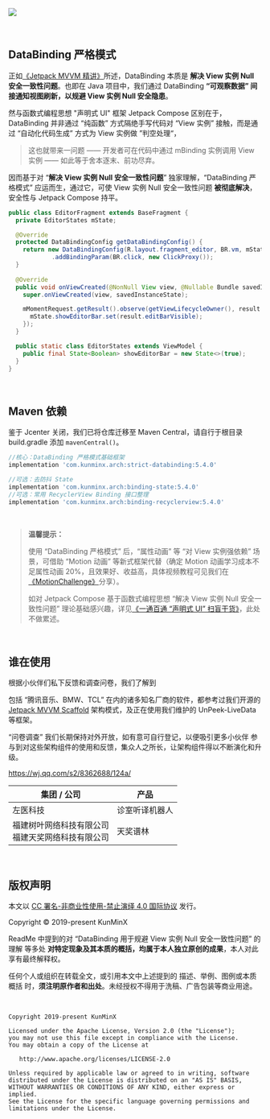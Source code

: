 ![](https://images.xiaozhuanlan.com/photo/2021/e3b68f1ec4b7be9762e87827cbc284f1.png)

&nbsp;

## DataBinding 严格模式

正如[《Jetpack MVVM 精讲》](https://juejin.im/post/6844903976240939021)所述，DataBinding 本质是 **解决 View 实例 Null 安全一致性问题**。也即在 Java 项目中，我们通过 DataBinding **“可观察数据” 间接通知视图刷新，以规避 View 实例 Null 安全隐患**。

然与函数式编程思想 "声明式 UI" 框架 Jetpack Compose 区别在于，DataBinding 并非通过 “纯函数” 方式隔绝手写代码对 “View 实例” 接触，而是通过 “自动化代码生成” 方式为 View 实例做 ”判空处理“，

> 这也就带来一问题 —— 开发者可在代码中通过 mBinding 实例调用 View 实例 —— 如此等于舍本逐末、前功尽弃。

因而基于对 “**解决 View 实例 Null 安全一致性问题**” 独家理解，“DataBinding 严格模式” 应运而生，通过它，可使 View 实例 Null 安全一致性问题 **被彻底解决**，安全性与 Jetpack Compose 持平。

```java
public class EditorFragment extends BaseFragment {
  private EditorStates mState;

  @Override
  protected DataBindingConfig getDataBindingConfig() {
    return new DataBindingConfig(R.layout.fragment_editor, BR.vm, mState)
            .addBindingParam(BR.click, new ClickProxy());
  }
  
  @Override
  public void onViewCreated(@NonNull View view, @Nullable Bundle savedInstanceState) {
    super.onViewCreated(view, savedInstanceState);

    mMomentRequest.getResult().observe(getViewLifecycleOwner(), result -> {
      mState.showEditorBar.set(result.editBarVisible);
    });
  }

  public static class EditorStates extends ViewModel {
    public final State<Boolean> showEditorBar = new State<>(true);
  }
}
```

&nbsp;


## Maven 依赖

鉴于 Jcenter 关闭，我们已将仓库迁移至 Maven Central，请自行于根目录 build.gradle 添加 `mavenCentral()`。

```groovy
//核心：DataBinding 严格模式基础框架
implementation 'com.kunminx.arch:strict-databinding:5.4.0'

//可选：去防抖 State
implementation 'com.kunminx.arch:binding-state:5.4.0'
//可选：常用 RecyclerView Binding 接口整理
implementation 'com.kunminx.arch:binding-recyclerview:5.4.0'
```

&nbsp;

> **温馨提示：**
>
> 使用 “DataBinding 严格模式” 后，“属性动画” 等 “对 View 实例强依赖” 场景，可借助 “Motion 动画” 等新式框架代替（确定 Motion 动画学习成本不足属性动画 20%，且效果好、收益高，具体视频教程可见我们在[《MotionChallenge》](https://github.com/Jetpack-Missionary/MotionChallenge)分享）。
>
> 如对 Jetpack Compose 基于函数式编程思想 “解决 View 实例 Null 安全一致性问题” 理论基础感兴趣，详见[《一通百通 “声明式 UI” 扫盲干货》](https://xiaozhuanlan.com/topic/2356748910)，此处不做累述。

&nbsp;

## 谁在使用

根据小伙伴们私下反馈和调查问卷，我们了解到

包括 “腾讯音乐、BMW、TCL” 在内的诸多知名厂商的软件，都参考过我们开源的 [Jetpack MVVM Scaffold](https://github.com/KunMinX/Jetpack-MVVM-Scaffold) 架构模式，及正在使用我们维护的 UnPeek-LiveData 等框架。

“问卷调查” 我们长期保持对外开放，如有意可自行登记，以便吸引更多小伙伴 参与到对这些架构组件的使用和反馈，集众人之所长，让架构组件得以不断演化和升级。

https://wj.qq.com/s2/8362688/124a/

| 集团 / 公司                                            | 产品           |
| ------------------------------------------------------ | -------------- |
| 左医科技                                               | 诊室听译机器人 |
| 福建树叶网络科技有限公司 <br> 福建天奖网络科技有限公司 | 天奖谱林       |

&nbsp;

## 版权声明

本文以 [CC 署名-非商业性使用-禁止演绎 4.0 国际协议](https://creativecommons.org/licenses/by-nc-nd/4.0/deed.zh) 发行。

Copyright © 2019-present KunMinX

ReadMe 中提到的对 “DataBinding 用于规避 View 实例 Null 安全一致性问题” 的理解 等多处 **对特定现象及其本质的概括，均属于本人独立原创的成果**，本人对此享有最终解释权。

任何个人或组织在转载全文，或引用本文中上述提到的 描述、举例、图例或本质概括 时，**须注明原作者和出处**。未经授权不得用于洗稿、广告包装等商业用途。

&nbsp;

```
Copyright 2019-present KunMinX

Licensed under the Apache License, Version 2.0 (the "License");
you may not use this file except in compliance with the License.
You may obtain a copy of the License at

   http://www.apache.org/licenses/LICENSE-2.0

Unless required by applicable law or agreed to in writing, software
distributed under the License is distributed on an "AS IS" BASIS,
WITHOUT WARRANTIES OR CONDITIONS OF ANY KIND, either express or implied.
See the License for the specific language governing permissions and
limitations under the License.
```